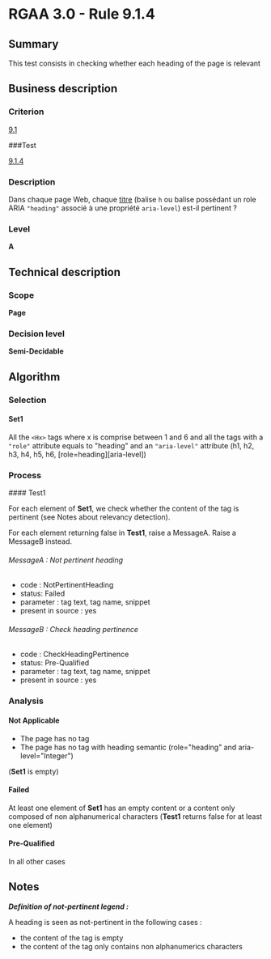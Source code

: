 # RGAA 3.0 -  Rule 9.1.4

## Summary

This test consists in checking whether each heading of the page is relevant

## Business description

### Criterion

[9.1](http://references.modernisation.gouv.fr/referentiel-technique-0#crit-9-1)

###Test

[9.1.4](http://disic.github.io/rgaa_referentiel_en/RGAA3.0_Criteria_English_version_v1.html#test-9-1-4)

### Description

Dans chaque page Web, chaque <a href="http://references.modernisation.gouv.fr/referentiel-technique-0#mTitre">titre</a> (balise `h` ou balise poss&eacute;dant un role ARIA `"heading"` associ&eacute; &agrave; une propri&eacute;t&eacute; `aria-level`) est-il pertinent ?

### Level

**A**

## Technical description

### Scope

**Page**

### Decision level

**Semi-Decidable**

## Algorithm

### Selection

#### Set1

All the `<Hx>` tags where x is comprise between 1 and 6 and all the tags with a `"role"` attribute equals to "heading" and an `"aria-level"` attribute (h1, h2, h3, h4, h5, h6, [role=heading][aria-level])

### Process

#### Test1

For each element of **Set1**, we check whether the content of the tag is pertinent (see Notes about relevancy detection).

For each element returning false in **Test1**, raise a MessageA. Raise a MessageB instead.

###### MessageA : Not pertinent heading

-    code : NotPertinentHeading
-    status: Failed
-    parameter : tag text, tag name, snippet
-    present in source : yes

###### MessageB : Check heading pertinence

-    code : CheckHeadingPertinence
-    status: Pre-Qualified
-    parameter : tag text, tag name, snippet
-    present in source : yes

### Analysis

#### Not Applicable

- The page has no <H> tag
- The page has no tag with heading semantic (role="heading" and aria-level="Integer") 

(**Set1** is empty)

#### Failed

At least one element of **Set1** has an empty content or a content only composed of non alphanumerical characters (**Test1** returns false for at least one element)

#### Pre-Qualified

In all other cases

## Notes

***Definition of not-pertinent legend :***

A heading is seen as not-pertinent in the following cases :

-   the content of the tag is empty
-   the content of the tag only contains non alphanumerics characters

